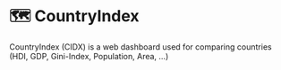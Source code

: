 # 🗺️ CountryIndex
CountryIndex (CIDX) is a web dashboard used for comparing countries (HDI, GDP, Gini-Index, Population, Area, …)
